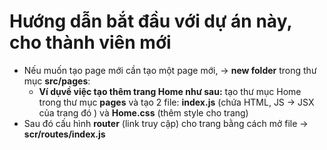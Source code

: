 # Hướng dẫn bắt đầu với dự án này, cho thành viên mới

- Nếu muốn tạo page mới cần tạo một page mới, -> **new folder** trong thư mục **src/pages**:
  + **Ví dụvề việc tạo thêm trang Home như sau:**  tạo thư mục Home trong thư mục **pages** và tạo 2 file: **index.js** (chứa HTML, JS -> JSX của trang đó ) và **Home.css** (thêm style cho trang)
- Sau đó cấu hình **router** (link truy cập) cho trang bằng cách mở file -> **scr/routes/index.js** 
